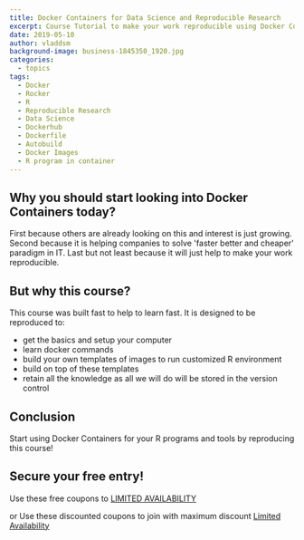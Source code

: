 ```yaml
---
title: Docker Containers for Data Science and Reproducible Research
excerpt: Course Tutorial to make your work reproducible using Docker Containers
date: 2019-05-10
author: vladdsm
background-image: business-1845350_1920.jpg
categories:
  - topics
tags:
  - Docker
  - Rocker
  - R
  - Reproducible Research
  - Data Science
  - Dockerhub
  - Dockerfile
  - Autobuild
  - Docker Images
  - R program in container
---
```


## Why you should start looking into Docker Containers today?

First because others are already looking on this and interest is just growing. Second because it is helping companies to solve 'faster better and cheaper' paradigm in IT. Last but not least because it will just help to make your work reproducible.

## But why this course?

This course was built fast to help to learn fast. It is designed to be reproduced to:

* get the basics and setup your computer
* learn docker commands
* build your own templates of images to run customized R environment
* build on top of these templates
* retain all the knowledge as all we will do will be stored in the version control

## Conclusion

Start using Docker Containers for your R programs and tools by reproducing this course!

## Secure your free entry!

Use these free coupons to [LIMITED AVAILABILITY](https://www.udemy.com/docker-containers-data-science-reproducible-research/?couponCode=PREVIEWME)

or Use these discounted coupons to join with maximum discount [Limited Availability](https://www.udemy.com/docker-containers-data-science-reproducible-research/?couponCode=DOCKERRR)